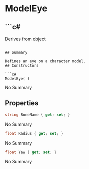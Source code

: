 # ModelEye

## ```c#
Derives from object
```

## Summary

Defines an eye on a character model.
## Constructors

```c#
ModelEye( ) 
```
No Summary
## Properties

```c#
string BoneName { get; set; } 
```
No Summary
```c#
float Radius { get; set; } 
```
No Summary
```c#
float Yaw { get; set; } 
```
No Summary
